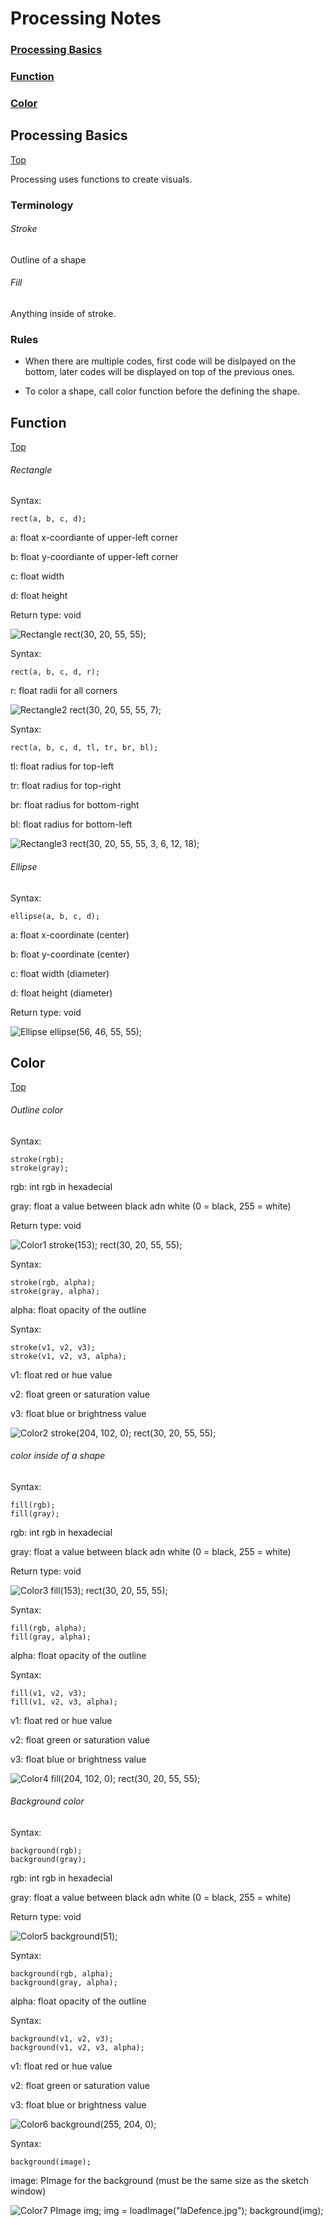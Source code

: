 <a name="top"></a>
# Processing Notes

### [Processing Basics](#basics)
### [Function](#function)
### [Color](#color)


<a name="basics"></a>

## Processing Basics 
[Top](#top)

Processing uses functions to create visuals.

### Terminology

###### Stroke

Outline of a shape

###### Fill

Anything inside of stroke.

### Rules

* When there are multiple codes, first code will be dislpayed on the bottom, later codes will be displayed on top of the previous ones.

* To color a shape, call color function before the defining the shape.

<a name="function"></a>

## Function 
[Top](#top)

###### Rectangle

Syntax: 

	rect(a, b, c, d);

a: float x-coordiante of upper-left corner

b: float y-coordiante of upper-left corner 

c: float width

d: float height

Return type: void

![Rectangle](./images/rect1.png) rect(30, 20, 55, 55);


Syntax: 

	rect(a, b, c, d, r);

r: float radii for all corners

![Rectangle2](./images/rect2.png) rect(30, 20, 55, 55, 7);

Syntax:

	rect(a, b, c, d, tl, tr, br, bl);

tl: float radius for top-left

tr: float radius for top-right

br: float radius for bottom-right

bl: float radius for bottom-left

![Rectangle3](./images/rect3.png) rect(30, 20, 55, 55, 3, 6, 12, 18);

###### Ellipse

Syntax:

	ellipse(a, b, c, d);

a: float x-coordinate (center)

b: float y-coordinate (center)

c: float width (diameter)

d: float height (diameter)

Return type: void

![Ellipse](./images/ellipse1.png) ellipse(56, 46, 55, 55);

<a name="color"></a>

## Color
[Top](#top)

###### Outline color

Syntax:

	stroke(rgb);
	stroke(gray);

rgb: int rgb in hexadecial

gray: float a value between black adn white (0 = black, 255 = white)

Return type: void

![Color1](./images/color1.png) stroke(153); rect(30, 20, 55, 55);

Syntax:

	stroke(rgb, alpha);
	stroke(gray, alpha);

alpha: float opacity of the outline

Syntax:

	stroke(v1, v2, v3);
	stroke(v1, v2, v3, alpha);

v1: float red or hue value

v2: float green or saturation value

v3: float blue or brightness value

![Color2](./images/color2.png) stroke(204, 102, 0); rect(30, 20, 55, 55);


###### color inside of a shape

Syntax:

	fill(rgb);
	fill(gray);

rgb: int rgb in hexadecial

gray: float a value between black adn white (0 = black, 255 = white)

Return type: void

![Color3](./images/color3.png) fill(153); rect(30, 20, 55, 55);

Syntax:

	fill(rgb, alpha);
	fill(gray, alpha);

alpha: float opacity of the outline

Syntax:

	fill(v1, v2, v3);
	fill(v1, v2, v3, alpha);

v1: float red or hue value

v2: float green or saturation value

v3: float blue or brightness value

![Color4](./images/color4.png) fill(204, 102, 0); rect(30, 20, 55, 55);


###### Background color

Syntax:

	background(rgb);
	background(gray);

rgb: int rgb in hexadecial

gray: float a value between black adn white (0 = black, 255 = white)

Return type: void

![Color5](./images/color5.png) background(51);

Syntax:

	background(rgb, alpha);
	background(gray, alpha);

alpha: float opacity of the outline

Syntax:

	background(v1, v2, v3);
	background(v1, v2, v3, alpha);

v1: float red or hue value

v2: float green or saturation value

v3: float blue or brightness value

![Color6](./images/color6.png) background(255, 204, 0);

Syntax:

	background(image);

image: PImage for the background (must be the same size as the sketch window)

![Color7](./images/color7.png) PImage img; img = loadImage("laDefence.jpg"); background(img);